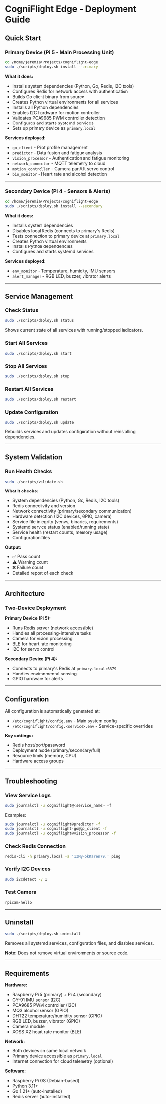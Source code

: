# CogniFlight Edge - Deployment Guide

## Quick Start

### Primary Device (Pi 5 - Main Processing Unit)

```bash
cd /home/jeremia/Projects/cogniflight-edge
sudo ./scripts/deploy.sh install --primary
```

**What it does:**
- Installs system dependencies (Python, Go, Redis, I2C tools)
- Configures Redis for network access with authentication
- Builds Go client binary from source
- Creates Python virtual environments for all services
- Installs all Python dependencies
- Enables I2C hardware for motion controller
- Validates PCA9685 PWM controller detection
- Configures and starts systemd services
- Sets up primary device as `primary.local`

**Services deployed:**
- `go_client` - Pilot profile management
- `predictor` - Data fusion and fatigue analysis
- `vision_processor` - Authentication and fatigue monitoring
- `network_connector` - MQTT telemetry to cloud
- `motion_controller` - Camera pan/tilt servo control
- `bio_monitor` - Heart rate and alcohol detection

---

### Secondary Device (Pi 4 - Sensors & Alerts)

```bash
cd /home/jeremia/Projects/cogniflight-edge
sudo ./scripts/deploy.sh install --secondary
```

**What it does:**
- Installs system dependencies
- Disables local Redis (connects to primary's Redis)
- Tests connection to primary device at `primary.local`
- Creates Python virtual environments
- Installs Python dependencies
- Configures and starts systemd services

**Services deployed:**
- `env_monitor` - Temperature, humidity, IMU sensors
- `alert_manager` - RGB LED, buzzer, vibrator alerts

---

## Service Management

### Check Status
```bash
sudo ./scripts/deploy.sh status
```

Shows current state of all services with running/stopped indicators.

### Start All Services
```bash
sudo ./scripts/deploy.sh start
```

### Stop All Services
```bash
sudo ./scripts/deploy.sh stop
```

### Restart All Services
```bash
sudo ./scripts/deploy.sh restart
```

### Update Configuration
```bash
sudo ./scripts/deploy.sh update
```

Rebuilds services and updates configuration without reinstalling dependencies.

---

## System Validation

### Run Health Checks
```bash
sudo ./scripts/validate.sh
```

**What it checks:**
- System dependencies (Python, Go, Redis, I2C tools)
- Redis connectivity and version
- Network connectivity (primary/secondary communication)
- Hardware detection (I2C devices, GPIO, camera)
- Service file integrity (venvs, binaries, requirements)
- Systemd service status (enabled/running state)
- Service health (restart counts, memory usage)
- Configuration files

**Output:**
- ✅ Pass count
- ⚠️  Warning count
- ❌ Failure count
- Detailed report of each check

---

## Architecture

### Two-Device Deployment

**Primary Device (Pi 5):**
- Runs Redis server (network accessible)
- Handles all processing-intensive tasks
- Camera for vision processing
- BLE for heart rate monitoring
- I2C for servo control

**Secondary Device (Pi 4):**
- Connects to primary's Redis at `primary.local:6379`
- Handles environmental sensing
- GPIO hardware for alerts

---

## Configuration

All configuration is automatically generated at:
- `/etc/cogniflight/config.env` - Main system config
- `/etc/cogniflight/config.<service>.env` - Service-specific overrides

**Key settings:**
- Redis host/port/password
- Deployment mode (primary/secondary/full)
- Resource limits (memory, CPU)
- Hardware access groups

---

## Troubleshooting

### View Service Logs
```bash
sudo journalctl -u cogniflight@<service_name> -f
```

Examples:
```bash
sudo journalctl -u cogniflight@predictor -f
sudo journalctl -u cogniflight-go@go_client -f
sudo journalctl -u cogniflight@vision_processor -f
```

### Check Redis Connection
```bash
redis-cli -h primary.local -a '13MyFokKaren79.' ping
```

### Verify I2C Devices
```bash
sudo i2cdetect -y 1
```

### Test Camera
```bash
rpicam-hello
```

---

## Uninstall

```bash
sudo ./scripts/deploy.sh uninstall
```

Removes all systemd services, configuration files, and disables services.

**Note:** Does not remove virtual environments or source code.

---

## Requirements

**Hardware:**
- Raspberry Pi 5 (primary) + Pi 4 (secondary)
- GY-91 IMU sensor (I2C)
- PCA9685 PWM controller (I2C)
- MQ3 alcohol sensor (GPIO)
- DHT22 temperature/humidity sensor (GPIO)
- RGB LED, buzzer, vibrator (GPIO)
- Camera module
- XOSS X2 heart rate monitor (BLE)

**Network:**
- Both devices on same local network
- Primary device accessible as `primary.local`
- Internet connection for cloud telemetry (optional)

**Software:**
- Raspberry Pi OS (Debian-based)
- Python 3.11+
- Go 1.21+ (auto-installed)
- Redis server (auto-installed)
